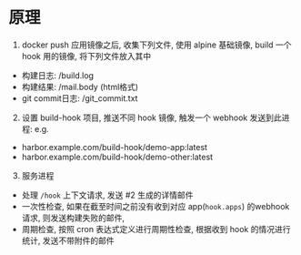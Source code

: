 # 原理
1. docker push 应用镜像之后, 收集下列文件, 使用 alpine 基础镜像, build 一个 hook 用的镜像, 将下列文件放入其中
  - 构建日志: /build.log
  - 构建结果: /mail.body (html格式)
  - git commit日志: /git_commit.txt
2. 设置 build-hook 项目, 推送不同 hook 镜像, 触发一个 webhook 发送到此进程: e.g.
  - harbor.example.com/build-hook/demo-app:latest
  - harbor.example.com/build-hook/demo-other:latest
3. 服务进程
- 处理 `/hook` 上下文请求, 发送 #2 生成的详情邮件
- 一次性检查, 如果在截至时间之前没有收到对应 app(`hook.apps`) 的webhook 请求, 则发送构建失败的邮件,
- 周期检查, 按照 cron 表达式定义进行周期性检查, 根据收到 hook 的情况进行统计, 发送不带附件的邮件

